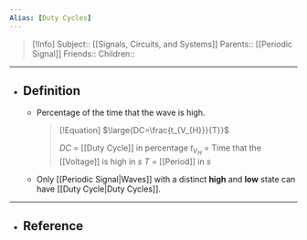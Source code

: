 ```yaml
---
Alias: [Duty Cycles]
---
```

> [!Info]
> Subject:: [[Signals, Circuits, and Systems]]
> Parents:: [[Periodic Signal]]
> Friends:: 
> Children:: 
---
- ## Definition
	- Percentage of the time that the wave is high.
	  > [!Equation]
	  > $\large{DC=\frac{t_{V_{H}}}{T}}$
	  > 
	  > $DC$ = [[Duty Cycle]] in percentage
	  > $t_{V_{H}}$ = Time that the [[Voltage]] is high in $s$
	  > $T$ = [[Period]] in $s$
	- Only [[Periodic Signal|Waves]] with a distinct **high** and **low** state can have [[Duty Cycle|Duty Cycles]].
---
- ## Reference